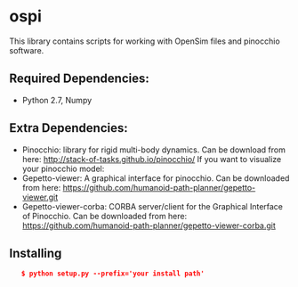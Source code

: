 # ospi
This library contains scripts for working with OpenSim files and pinocchio software. 

## Required Dependencies:
- Python 2.7, Numpy

## Extra Dependencies:
- Pinocchio: library for rigid multi-body dynamics. Can be download from here: http://stack-of-tasks.github.io/pinocchio/
If you want to visualize your pinocchio model:
- Gepetto-viewer: A graphical interface for pinocchio. Can be downloaded from here:
    https://github.com/humanoid-path-planner/gepetto-viewer.git
- Gepetto-viewer-corba: CORBA server/client for the Graphical Interface of Pinocchio. Can be downloaded from here:
    https://github.com/humanoid-path-planner/gepetto-viewer-corba.git
    
    
## Installing
```json
   $ python setup.py --prefix='your install path'
```

